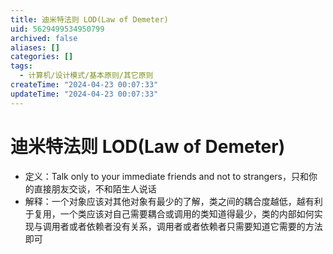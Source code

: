 ```yaml
---
title: 迪米特法则 LOD(Law of Demeter)
uid: 5629499534950799
archived: false
aliases: []
categories: []
tags:
  - 计算机/设计模式/基本原则/其它原则
createTime: "2024-04-23 00:07:33"
updateTime: "2024-04-23 00:07:33"
---
```


# 迪米特法则 LOD(Law of Demeter)

- 定义：Talk only to your immediate friends and not to strangers，只和你的直接朋友交谈，不和陌生人说话
- 解释：一个对象应该对其他对象有最少的了解，类之间的耦合度越低，越有利于复用，一个类应该对自己需要耦合或调用的类知道得最少，类的内部如何实现与调用者或者依赖者没有关系，调用者或者依赖者只需要知道它需要的方法即可
